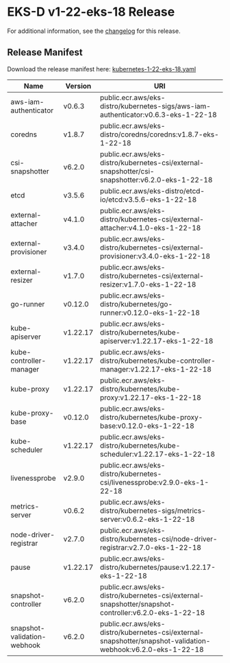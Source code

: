 # EKS-D v1-22-eks-18 Release

For additional information, see the [changelog](CHANGELOG-v1-22-eks-18.md) for this release.

## Release Manifest

Download the release manifest here: [kubernetes-1-22-eks-18.yaml](https://distro.eks.amazonaws.com/kubernetes-1-22/kubernetes-1-22-eks-18.yaml)

| Name | Version | URI |
|------|---------|-----|
| aws-iam-authenticator | v0.6.3 | public.ecr.aws/eks-distro/kubernetes-sigs/aws-iam-authenticator:v0.6.3-eks-1-22-18 |
| coredns | v1.8.7 | public.ecr.aws/eks-distro/coredns/coredns:v1.8.7-eks-1-22-18 |
| csi-snapshotter | v6.2.0 | public.ecr.aws/eks-distro/kubernetes-csi/external-snapshotter/csi-snapshotter:v6.2.0-eks-1-22-18 |
| etcd | v3.5.6 | public.ecr.aws/eks-distro/etcd-io/etcd:v3.5.6-eks-1-22-18 |
| external-attacher | v4.1.0 | public.ecr.aws/eks-distro/kubernetes-csi/external-attacher:v4.1.0-eks-1-22-18 |
| external-provisioner | v3.4.0 | public.ecr.aws/eks-distro/kubernetes-csi/external-provisioner:v3.4.0-eks-1-22-18 |
| external-resizer | v1.7.0 | public.ecr.aws/eks-distro/kubernetes-csi/external-resizer:v1.7.0-eks-1-22-18 |
| go-runner | v0.12.0 | public.ecr.aws/eks-distro/kubernetes/go-runner:v0.12.0-eks-1-22-18 |
| kube-apiserver | v1.22.17 | public.ecr.aws/eks-distro/kubernetes/kube-apiserver:v1.22.17-eks-1-22-18 |
| kube-controller-manager | v1.22.17 | public.ecr.aws/eks-distro/kubernetes/kube-controller-manager:v1.22.17-eks-1-22-18 |
| kube-proxy | v1.22.17 | public.ecr.aws/eks-distro/kubernetes/kube-proxy:v1.22.17-eks-1-22-18 |
| kube-proxy-base | v0.12.0 | public.ecr.aws/eks-distro/kubernetes/kube-proxy-base:v0.12.0-eks-1-22-18 |
| kube-scheduler | v1.22.17 | public.ecr.aws/eks-distro/kubernetes/kube-scheduler:v1.22.17-eks-1-22-18 |
| livenessprobe | v2.9.0 | public.ecr.aws/eks-distro/kubernetes-csi/livenessprobe:v2.9.0-eks-1-22-18 |
| metrics-server | v0.6.2 | public.ecr.aws/eks-distro/kubernetes-sigs/metrics-server:v0.6.2-eks-1-22-18 |
| node-driver-registrar | v2.7.0 | public.ecr.aws/eks-distro/kubernetes-csi/node-driver-registrar:v2.7.0-eks-1-22-18 |
| pause | v1.22.17 | public.ecr.aws/eks-distro/kubernetes/pause:v1.22.17-eks-1-22-18 |
| snapshot-controller | v6.2.0 | public.ecr.aws/eks-distro/kubernetes-csi/external-snapshotter/snapshot-controller:v6.2.0-eks-1-22-18 |
| snapshot-validation-webhook | v6.2.0 | public.ecr.aws/eks-distro/kubernetes-csi/external-snapshotter/snapshot-validation-webhook:v6.2.0-eks-1-22-18 |
